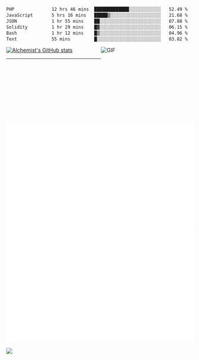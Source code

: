 <!--START_SECTION:waka-->

```text
PHP              12 hrs 46 mins  █████████████░░░░░░░░░░░░   52.49 %
JavaScript       5 hrs 16 mins   █████▒░░░░░░░░░░░░░░░░░░░   21.68 %
JSON             1 hr 55 mins    ██░░░░░░░░░░░░░░░░░░░░░░░   07.88 %
Solidity         1 hr 29 mins    █▓░░░░░░░░░░░░░░░░░░░░░░░   06.15 %
Bash             1 hr 12 mins    █▒░░░░░░░░░░░░░░░░░░░░░░░   04.96 %
Text             55 mins         █░░░░░░░░░░░░░░░░░░░░░░░░   03.82 %
```

<!--END_SECTION:waka-->

[![Alchemist's GitHub stats](https://github-readme-stats.vercel.app/api?username=DrMaxis&show_icons=true&theme=outrun&count_private=true)](#)
<img align="right" alt="GIF" src="https://user-images.githubusercontent.com/5355808/139111924-210cc6fa-9fb1-4dac-929d-6324a5836a92.gif" width="250" height="200" />
<hr />

![](https://raw.githubusercontent.com/DrMaxis/github-stats-transparent/output/generated/overview.svg)
![](https://raw.githubusercontent.com/DrMaxis/github-stats-transparent/output/generated/languages.svg)

 
<a href="https://count.getloli.com/"><img src="https://count.getloli.com/get/@:maxis-the-alchemist?theme=rule34"></a>
<!-- https://count.getloli.com/get/@alchemist?theme=rule34 -->
<br>
